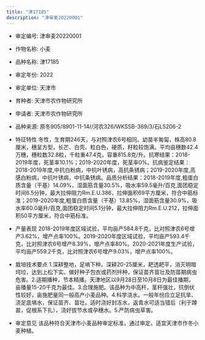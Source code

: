 ```yaml
---
title: "津17185"
description: "津审麦20220001"
---
```

* 审定编号:  津审麦20220001

*  作物名称:  小麦

*  品种名称:  津17185

*  审定年份:  2022

*  审定单位:  天津市

* 育种者:  天津市农作物研究所

*  申请者:  天津市农作物研究所

*  品种来源:  原冬905/8901-11-14//河农326/WKSSB-369/3/石L5206-2

*  特征特性
冬性，生育期246天，与对照津农6号相同。幼苗半匍匐，株高80.8厘米，穗呈方型，长芒、白壳、粒白色，硬质，籽粒较饱满。平均亩穗数42.4万穗，穗粒数32.8粒，千粒重47.4克，容重815.8克/升。抗寒结果：2018-2019年度，死茎率10.1%；2019-2020年度，死茎率0%。抗病鉴定结果：2018-2019年度,中抗白粉病，中抗叶锈病，高抗条锈病；2019-2020年度,高感白粉病，中抗叶锈病，中抗条锈病。品质分析结果：2018-2019年度,粗蛋白质含量（干基）14.09%，湿面筋含量30.5%，吸水率59.5毫升/百克,面团稳定时间6.5分钟，最大拉伸阻力Rm.E.U.386，拉伸面积69平方厘米，符合中筋标准；2019-2020年度,粗蛋白质含量（干基）13.85%，湿面筋含量30.9%，吸水率60.0毫升/百克,面团稳定时间5.1分钟，最大拉伸阻力Rm.E.U.212，拉伸面积50平方厘米，符合中筋标准。

*  产量表现
2018-2019年度区域试验，平均亩产584.8千克，比对照津农6号增产3.62%，增产点率100%。2019-2020年度区域试验，平均亩产593.4千克，比对照津农6号增产8.39%，增产点率80%。2020-2021年度生产试验，平均亩产559.2千克，比对照津农6号增产9.03%，增产点率100%。

*  栽培技术要点
1.深耕整地，足墒下种。深耕20-25厘米，耙透耙平，消灭明暗坷垃，达到上松下实。做好种子包衣或药剂拌种，保证苗齐苗壮及防苗期病虫危害。2.适期播种，节本精播。天津地区以9月28日至10月8日为最佳播期，亩播量15-20千克为最佳。3.合理施肥。该品种为中高秆，茎秆强壮，抗倒伏性较好，亩施肥量同一般高产小麦品种。4.科学浇水。一般年份应立足抗旱、浇足底墒水，保证苗齐、苗壮。适时浇好封冻水，返青水可适当错后（利于蹲苗，促根系下扎），浇好拔节水或孕穗水。5.严防病虫草害。

*  审定意见
该品种符合天津市小麦品种审定标准，通过审定。适宜天津市作冬小麦种植。
